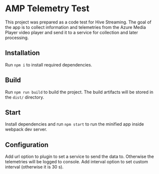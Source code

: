 # AMP Telemetry Test

This project was prepared as a code test for Hive Streaming. The goal of the app is to collect information and telemetries from the Azure Media Player video player and send it to a service for collection and later processing.

## Installation

Run `npm i` to install required dependencies.

## Build

Run `npm run build` to build the project. The build artifacts will be stored in the `dist/` directory.

## Start

Install dependencies and run `npm start` to run the minified app inside webpack dev server.


## Configuration

Add url option to plugin to set a service to send the data to. Otherwise the telemetries will be logged to console.
Add interval option to set custom interval (otherwise it is 30 s).
